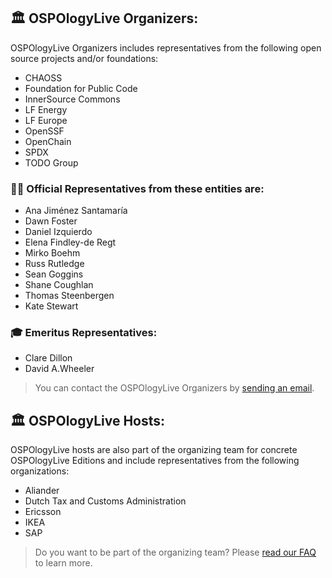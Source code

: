 ## 🏛 OSPOlogyLive Organizers: 

OSPOlogyLive Organizers includes representatives from the following open source projects and/or foundations: 

* CHAOSS
* Foundation for Public Code
* InnerSource Commons
* LF Energy
* LF Europe
* OpenSSF
* OpenChain
* SPDX
* TODO Group

### 🙋‍♀️ Official Representatives from these entities are:

* Ana Jiménez Santamaría
* Dawn Foster
* Daniel Izquierdo
* Elena Findley-de Regt
* Mirko Boehm
* Russ Rutledge 
* Sean Goggins
* Shane Coughlan 
* Thomas Steenbergen
* Kate Stewart

### 🎓 Emeritus Representatives:

* Clare Dillon
* David A.Wheeler

> You can contact the OSPOlogyLive Organizers by [sending an email](mailto:ospologylive-organizers@lists.todogroup.org).


## 🏛 OSPOlogyLive Hosts:

OSPOlogyLive hosts are also part of the organizing team for concrete OSPOlogyLive Editions and include representatives from the following organizations: 

* Aliander
* Dutch Tax and Customs Administration
* Ericsson
* IKEA
* SAP


> Do you want to be part of the organizing team? Please [read our FAQ](https://github.com/todogroup/ospology/blob/main/ospology-live/framework.md#faq) to learn more.
